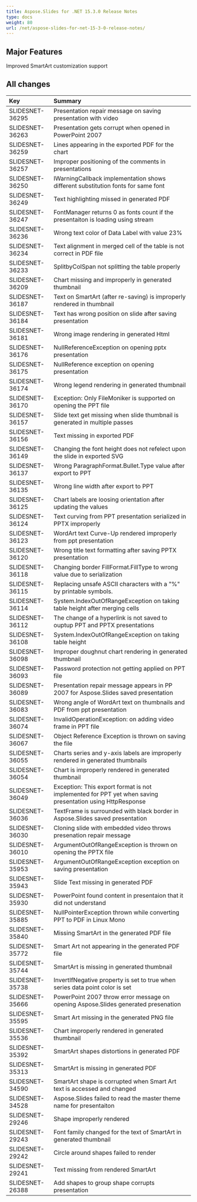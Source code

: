 ```yaml
---
title: Aspose.Slides for .NET 15.3.0 Release Notes
type: docs
weight: 80
url: /net/aspose-slides-for-net-15-3-0-release-notes/
---
```


## **Major Features**
Improved SmartArt customization support

## **All changes**
|**Key**|**Summary**|
| :- | :- |
|SLIDESNET-36295 | Presentation repair message on saving presentation with video|
|SLIDESNET-36263 | Presentation gets corrupt when opened in PowerPoint 2007|
|SLIDESNET-36259 | Lines appearing in the exported PDF for the chart|
|SLIDESNET-36257 | Improper positioning of the comments in presentations|
|SLIDESNET-36250 | IWarningCallback implementation shows different substitution fonts for same font|
|SLIDESNET-36249 | Text highlighting missed in generated PDF|
|SLIDESNET-36247 | FontManager returns 0 as fonts count if the presentaiton is loading using stream|
|SLIDESNET-36236 | Wrong text color of Data Label with value 23%|
|SLIDESNET-36234 | Text alignment in merged cell of the table is not correct in PDF file|
|SLIDESNET-36233 | SplitbyColSpan not splitting the table properly|
|SLIDESNET-36209 | Chart missing and improperly in generated thumbnail|
|SLIDESNET-36187 | Text on SmartArt (after re-saving) is improperly rendered in thumbnail|
|SLIDESNET-36184 | Text has wrong position on slide after saving presentation|
|SLIDESNET-36181 | Wrong image rendering in generated Html|
|SLIDESNET-36176 | NullReferenceException on opening pptx presentation|
|SLIDESNET-36175 | NullReference exception on opening presentation|
|SLIDESNET-36174 | Wrong legend rendering in generated thumbnail|
|SLIDESNET-36170 | Exception: Only FileMoniker is supported on opening the PPT file|
|SLIDESNET-36157 | Slide text get missing when slide thumbnail is generated in multiple passes|
|SLIDESNET-36156 | Text missing in exported PDF|
|SLIDESNET-36149 | Changing the font height does not refelect upon the slide in exported SVG|
|SLIDESNET-36137 | Wrong ParagraphFormat.Bullet.Type value after export to PPT|
|SLIDESNET-36135 | Wrong line width after export to PPT|
|SLIDESNET-36125 | Chart labels are loosing orientation after updating the values|
|SLIDESNET-36124 | Text curving from PPT presentation serialized in PPTX improperly|
|SLIDESNET-36123 | WordArt text Curve-Up rendered improperly from ppt presentation|
|SLIDESNET-36120 | Wrong title text formatting after saving PPTX presentation|
|SLIDESNET-36118 | Changing border FillFormat.FillType to wrong value due to serialization|
|SLIDESNET-36115 | Replacing unsafe ASCII characters with a "%" by printable symbols.|
|SLIDESNET-36114 | System.IndexOutOfRangeException on taking table height after merging cells|
|SLIDESNET-36112 | The change of a hyperlink is not saved to ouptup PPT and PPTX presentations|
|SLIDESNET-36108 | System.IndexOutOfRangeException on taking table height|
|SLIDESNET-36098 | Improper doughnut chart rendering in generated thumbnail|
|SLIDESNET-36093 | Password protection not getting applied on PPT file|
|SLIDESNET-36089 | Presentation repair message appears in PP 2007 for Aspose.Slides saved presentation|
|SLIDESNET-36083 | Wrong angle of WordArt text on thumbnails and PDF from ppt presentation|
|SLIDESNET-36074 | InvalidOperationException: on adding video frame in PPT file|
|SLIDESNET-36067 | Object Reference Exception is thrown on saving the file|
|SLIDESNET-36055 | Charts series and y-axis labels are improperly rendered in generated thumbnails|
|SLIDESNET-36054 | Chart is improperly rendered in generated thumbnail|
|SLIDESNET-36049 | Exception: This export format is not implemented for PPT yet when saving presentation using HttpResponse|
|SLIDESNET-36036 | TextFrame is surrounded with black border in Aspose.Slides saved presentation|
|SLIDESNET-36030 | Cloning slide with embedded video throws presenation repair message|
|SLIDESNET-36010 | ArgumentOutOfRangeException is thrown on opening the PPTX file|
|SLIDESNET-35953 | ArgumentOutOfRangeException exception on saving presentation|
|SLIDESNET-35943 | Slide Text missing in generated PDF|
|SLIDESNET-35930 | PowerPoint found content in presentaion that it did not understand|
|SLIDESNET-35885 | NullPointerException thrown while converting PPT to PDF in Linux Mono|
|SLIDESNET-35840 | Missing SmartArt in the generated PDF file|
|SLIDESNET-35772 | Smart Art not appearing in the generated PDF file|
|SLIDESNET-35744 | SmartArt is missing in generated thumbnail|
|SLIDESNET-35738 | InvertIfNegative property is set to true when series data point color is set|
|SLIDESNET-35666 | PowerPoint 2007 throw error message on opening Aspose.Slides generated presenation|
|SLIDESNET-35595 | Smart Art missing in the generated PNG file|
|SLIDESNET-35536 | Chart improperly rendered in generated thumbnail|
|SLIDESNET-35392 | SmartArt shapes distortions in generated PDF|
|SLIDESNET-35313 | SmartArt is missing in generated PDF|
|SLIDESNET-34590 | SmartArt shape is corrupted when Smart Art text is accessed and changed|
|SLIDESNET-34528 | Aspose.Slides failed to read the master theme name for presentaiton|
|SLIDESNET-29246 | Shape improperly rendered|
|SLIDESNET-29243 | Font family changed for the text of SmartArt in generated thumbnail|
|SLIDESNET-29242 | Circle around shapes failed to render|
|SLIDESNET-29241 | Text missing from rendered SmartArt|
|SLIDESNET-26388 | Add shapes to group shape corrupts presentation|
